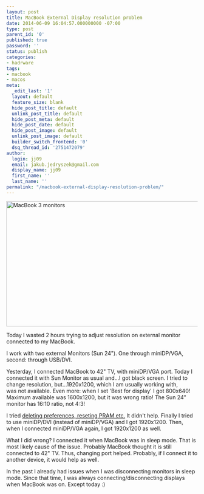 ```yaml
---
layout: post
title: MacBook External Display resolution problem
date: 2014-06-09 16:04:57.000000000 -07:00
type: post
parent_id: '0'
published: true
password: ''
status: publish
categories:
- hadrware
tags:
- macbook
- macos
meta:
  _edit_last: '1'
  layout: default
  feature_size: blank
  hide_post_title: default
  unlink_post_title: default
  hide_post_meta: default
  hide_post_date: default
  hide_post_image: default
  unlink_post_image: default
  builder_switch_frontend: '0'
  dsq_thread_id: '2751472079'
author:
  login: jj09
  email: jakub.jedryszek@gmail.com
  display_name: jj09
  first_name: ''
  last_name: ''
permalink: "/macbook-external-display-resolution-problem/"
---
```

<p><img class="aligncenter size-full wp-image-2501" src="{{ site.baseurl }}/assets/2014/06/mac-3-monitors.png" alt="MacBook 3 monitors" width="800" height="330" /></p>
<p>Today I wasted 2 hours trying to adjust resolution on external monitor connected to my MacBook.</p>
<p>I work with two external Monitors (Sun 24"). One through miniDP/VGA, second: through USB/DVI.</p>
<p>Yesterday, I connected MacBook to 42" TV, with miniDP/VGA port. Today I connected it with Sun Monitor as usual and...I got black screen. I tried to change resolution, but...1920x1200, which I am usually working with, was not available. Even more: when I set 'Best for display' I got 800x640! Maximum available was 1600x1200, but it was wrong ratio! The Sun 24" monitor has 16:10 ratio, not 4:3!</p>
<p>I tried <a href="https://discussions.apple.com/message/23450245#23450245">deleting preferences, reseting PRAM etc.</a> It didn't help. Finally I tried to use miniDP/DVI (instead of miniDP/VGA) and I got 1920x1200. Then, when I connected miniDP/VGA again, I got 1920x1200 as well.</p>
<p>What I did wrong? I connected it when MacBook was in sleep mode. That is most likely cause of the issue. Probably MacBook thought it is still connected to 42" TV. Thus, changing port helped. Probably, if I connect it to another device, it would help as well.</p>
<p>In the past I already had issues when I was disconnecting monitors in sleep mode. Since that time, I was always connecting/disconnecting displays when MacBook was on. Except today :)</p>
